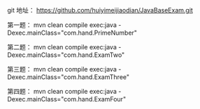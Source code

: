 
git 地址：
https://github.com/huiyimeijiaodian/JavaBaseExam.git

第一题：
mvn clean compile exec:java -Dexec.mainClass="com.hand.PrimeNumber"

第二题：
mvn clean compile exec:java -Dexec.mainClass="com.hand.ExamTwo"

第三题：
mvn clean compile exec:java -Dexec.mainClass="com.hand.ExamThree"

第四题：
mvn clean compile exec:java -Dexec.mainClass="com.hand.ExamFour"


